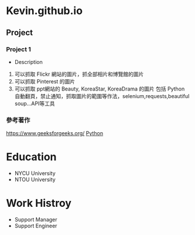 # Kevin.github.io
## Project
### Project 1
- Description
1. 可以抓取 Flickr 網站的圖片，抓全部相片和博覽館的圖片
2. 可以抓取 Pinterest 的圖片
3. 可以抓取 ppt網站的 Beauty, KoreaStar, KoreaDrama 的圖片
包括 Python 自動翻頁，禁止通知，抓取圖片的範圍等作法，selenium,requests,beautiful soup...API等工具

### 參考著作
https://www.geeksforgeeks.org/
[Python](https://www.geeksforgeeks.org/python-programming-language-tutorial/?ref=outindfooter)


# Education
- NYCU University
- NTOU University

# Work Histroy
- Support Manager
- Support Engineer
